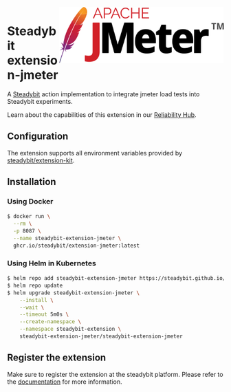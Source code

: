 <img src="./logo.png" height="130" align="right" alt="JMeter logo">

# Steadybit extension-jmeter

A [Steadybit](https://www.steadybit.com/) action implementation to integrate jmeter load tests into Steadybit experiments.

Learn about the capabilities of this extension in our [Reliability Hub](https://hub.steadybit.com/extension/com.github.steadybit.extension_jmeter).

## Configuration

The extension supports all environment variables provided by [steadybit/extension-kit](https://github.com/steadybit/extension-kit#environment-variables).

## Installation

### Using Docker

```sh
$ docker run \
  --rm \
  -p 8087 \
  --name steadybit-extension-jmeter \
  ghcr.io/steadybit/extension-jmeter:latest
```

### Using Helm in Kubernetes

```sh
$ helm repo add steadybit-extension-jmeter https://steadybit.github.io/extension-jmeter
$ helm repo update
$ helm upgrade steadybit-extension-jmeter \
    --install \
    --wait \
    --timeout 5m0s \
    --create-namespace \
    --namespace steadybit-extension \
    steadybit-extension-jmeter/steadybit-extension-jmeter
```

## Register the extension

Make sure to register the extension at the steadybit platform. Please refer to
the [documentation](https://docs.steadybit.com/integrate-with-steadybit/extensions/extension-installation) for more information.
